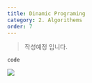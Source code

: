 ```yaml
---
title: Dinamic Programing
category: 2. Algorithems
order: 7
---
```

>작성예정 입니다.

~~~
code
~~~

![](//placehold.it/800x600)